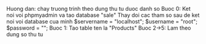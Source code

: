 Huong dan: chay truong trinh theo dung thu tu duoc danh so
Buoc 0: Ket noi voi phpmyadmin va tao database "sale"
        Thay doi cac tham so sau de ket noi voi database cua minh
        $servername = "localhost";
        $username = "root";
        $password = "";
Buoc 1: Tao table ten la "Products"
Buoc 2->5: Lam theo dung so thu tu